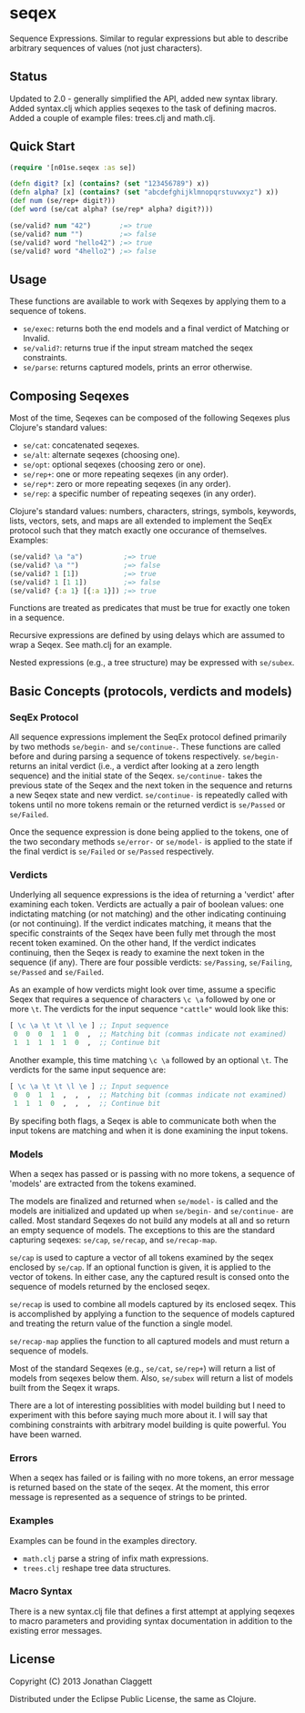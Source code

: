 # seqex

Sequence Expressions. Similar to regular expressions but able to describe
arbitrary sequences of values (not just characters).

## Status

Updated to 2.0 - generally simplified the API, added new syntax library.
Added syntax.clj which applies seqexes to the task of defining macros.
Added a couple of example files: trees.clj and math.clj.

## Quick Start

```clojure
(require '[n01se.seqex :as se])

(defn digit? [x] (contains? (set "123456789") x))
(defn alpha? [x] (contains? (set "abcdefghijklmnopqrstuvwxyz") x))
(def num (se/rep+ digit?))
(def word (se/cat alpha? (se/rep* alpha? digit?)))

(se/valid? num "42")       ;=> true
(se/valid? num "")         ;=> false
(se/valid? word "hello42") ;=> true
(se/valid? word "4hello2") ;=> false
```

## Usage

These functions are available to work with Seqexes by applying them to a
sequence of tokens.

* `se/exec`: returns both the end models and a final verdict of Matching or Invalid.
* `se/valid?`: returns true if the input stream matched the seqex constraints.
* `se/parse`: returns captured models, prints an error otherwise.

## Composing Seqexes

Most of the time, Seqexes can be composed of the following Seqexes plus
Clojure's standard values:

* `se/cat`: concatenated seqexes.
* `se/alt`: alternate seqexes (choosing one).
* `se/opt`: optional seqexes (choosing zero or one).
* `se/rep+`: one or more repeating seqexes (in any order).
* `se/rep*`: zero or more repeating seqexes (in any order).
* `se/rep`: a specific number of repeating seqexes (in any order).

Clojure's standard values: numbers, characters, strings, symbols, keywords,
lists, vectors, sets, and maps are all extended to implement the SeqEx protocol
such that they match exactly one occurance of themselves. Examples:

```clojure
(se/valid? \a "a")          ;=> true
(se/valid? \a "")           ;=> false
(se/valid? 1 [1])           ;=> true
(se/valid? 1 [1 1])         ;=> false
(se/valid? {:a 1} [{:a 1}]) ;=> true
```

Functions are treated as predicates that must be true for exactly one token in a
sequence.

Recursive expressions are defined by using delays which are assumed to wrap a
Seqex. See math.clj for an example.

Nested expressions (e.g., a tree structure) may be expressed with `se/subex`.

## Basic Concepts (protocols, verdicts and models)

### SeqEx Protocol

All sequence expressions implement the SeqEx protocol defined primarily by two
methods `se/begin-` and `se/continue-`. These functions are called before and
during parsing a sequence of tokens respectively. `se/begin-` returns an inital
verdict (i.e., a verdict after looking at a zero length sequence) and the
initial state of the Seqex. `se/continue-` takes the previous state of the Seqex
and the next token in the sequence and returns a new Seqex state and new
verdict. `se/continue-` is repeatedly called with tokens until no more tokens
remain or the returned verdict is `se/Passed` or `se/Failed`.

Once the sequence expression is done being applied to the tokens, one of the two
secondary methods `se/error-` or `se/model-` is applied to the state if the
final verdict is `se/Failed` or `se/Passed` respectively.

### Verdicts

Underlying all sequence expressions is the idea of returning a 'verdict' after
examining each token. Verdicts are actually a pair of boolean values: one
indictating matching (or not matching) and the other indicating continuing (or
not continuing). If the verdict indicates matching, it means that the specific
constraints of the Seqex have been fully met through the most recent token
examined. On the other hand, If the verdict indicates continuing, then the Seqex
is ready to examine the next token in the sequence (if any). There are four
possible verdicts: `se/Passing`, `se/Failing`, `se/Passed` and `se/Failed`.

As an example of how verdicts might look over time, assume a specific Seqex that
requires a sequence of characters `\c \a` followed by one or more `\t`. The
verdicts for the input sequence `"cattle"` would look like this:

```clojure
[ \c \a \t \t \l \e ] ;; Input sequence
 0  0  0  1  1  0  ,  ;; Matching bit (commas indicate not examined)
 1  1  1  1  1  0  ,  ;; Continue bit
```

Another example, this time matching `\c \a` followed by an optional `\t`. The
verdicts for the same input sequence are:

```clojure
[ \c \a \t \t \l \e ] ;; Input sequence
 0  0  1  1  ,  ,  ,  ;; Matching bit (commas indicate not examined)
 1  1  1  0  ,  ,  ,  ;; Continue bit
```

By specifing both flags, a Seqex is able to communicate both when the input
tokens are matching and when it is done examining the input tokens.

### Models

When a seqex has passed or is passing with no more tokens, a sequence of
'models' are extracted from the tokens examined.

The models are finalized and returned when `se/model-` is called and the models
are initialized and updated up when `se/begin-` and `se/continue-` are called.
Most standard Seqexes do not build any models at all and so return an empty
sequence of models. The exceptions to this are the standard capturing seqexes:
`se/cap`, `se/recap`, and `se/recap-map`.

`se/cap` is used to capture a vector of all tokens examined by the seqex
enclosed by `se/cap`. If an optional function is given, it is applied to the
vector of tokens. In either case, any the captured result is consed onto the
sequence of models returned by the enclosed seqex.

`se/recap` is used to combine all models captured by its enclosed seqex. This is
accomplished by applying a function to the sequence of models captured and
treating the return value of the function a single model.

`se/recap-map` applies the function to all captured models and must return a
sequence of models.

Most of the standard Seqexes (e.g., `se/cat`, `se/rep+`) will return a list of
models from seqexes below them. Also, `se/subex` will return a list of models
built from the Seqex it wraps.

There are a lot of interesting possiblities with model building but I need to
experiment with this before saying much more about it. I will say that combining
constraints with arbitrary model building is quite powerful. You have been
warned.

### Errors

When a seqex has failed or is failing with no more tokens, an error message is
returned based on the state of the seqex. At the moment, this error message
is represented as a sequence of strings to be printed.

### Examples

Examples can be found in the examples directory.
* `math.clj` parse a string of infix math expressions.
* `trees.clj` reshape tree data structures.

### Macro Syntax
There is a new syntax.clj file that defines a first attempt at applying seqexes
to macro parameters and providing syntax documentation in addition to the
existing error messages.

## License

Copyright (C) 2013 Jonathan Claggett

Distributed under the Eclipse Public License, the same as Clojure.
